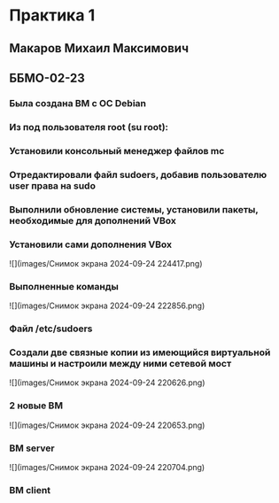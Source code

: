 # Практика 1
## Макаров Михаил Максимович
## ББМО-02-23
### Была создана ВМ с ОС Debian
### Из под пользователя root (su root):
### Установили консольный менеджер файлов mc
### Отредактировали файл sudoers, добавив пользователю user права на sudo
### Выполнили обновление системы, установили пакеты, необходимые для дополнений VBox
### Установили сами дополнения VBox
![](images/Снимок экрана 2024-09-24 224417.png)
### Выполненные команды
![](images/Снимок экрана 2024-09-24 222856.png)
### Файл /etc/sudoers

### Создали две связные копии из имеющийся виртуальной машины и настроили между ними сетевой мост
![](images/Снимок экрана 2024-09-24 220626.png)
### 2 новые ВМ

![](images/Снимок экрана 2024-09-24 220653.png)
### ВМ server

![](images/Снимок экрана 2024-09-24 220704.png)
### ВМ client
